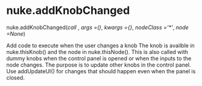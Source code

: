 # nuke.addKnobChanged
nuke.addKnobChanged(_call_ , _args =()_, _kwargs ={}_, _nodeClass ='*'_, _node =None_)

Add code to execute when the user changes a knob The knob is availble in nuke.thisKnob() and the node in nuke.thisNode(). This is also called with dummy knobs when the control panel is opened or when the inputs to the node changes. The purpose is to update other knobs in the control panel. Use addUpdateUI() for changes that should happen even when the panel is closed.